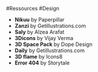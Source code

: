 #Ressources
#Design

- **Nikuu** by Paperpillar
- **Zanzi** by Getillustrations.com
- **Saly** by Alzea Arafat
- **3Dicons** by Vijay Verma
- **3D Space Pack** by Dope Design
- **Daily** by Getillustrations.com
- **3D flame** by Icons8
- **Error 404** by Storytale